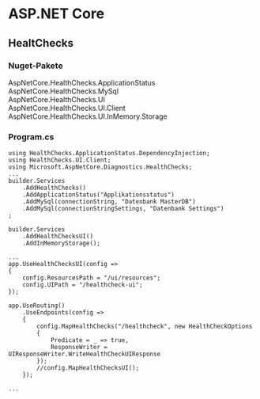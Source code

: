 # ASP.NET Core
## HealtChecks
### Nuget-Pakete
AspNetCore.HealthChecks.ApplicationStatus  
AspNetCore.HealthChecks.MySql  
AspNetCore.HealthChecks.UI  
AspNetCore.HealthChecks.UI.Client  
AspNetCore.HealthChecks.UI.InMemory.Storage  
### Program.cs
```
using HealthChecks.ApplicationStatus.DependencyInjection;
using HealthChecks.UI.Client;
using Microsoft.AspNetCore.Diagnostics.HealthChecks;
...
builder.Services
    .AddHealthChecks()
    .AddApplicationStatus("Applikationsstatus")
    .AddMySql(connectionString, "Datenbank MasterDB")
    .AddMySql(connectionStringSettings, "Datenbank Settings")
;

builder.Services
    .AddHealthChecksUI()
    .AddInMemoryStorage();

...
app.UseHealthChecksUI(config =>
{
    config.ResourcesPath = "/ui/resources";
    config.UIPath = "/healthcheck-ui";
});

app.UseRouting()
    .UseEndpoints(config =>
    {
        config.MapHealthChecks("/healthcheck", new HealthCheckOptions
        {
            Predicate = _ => true,
            ResponseWriter = UIResponseWriter.WriteHealthCheckUIResponse
        });
        //config.MapHealthChecksUI();
    });

...
```
